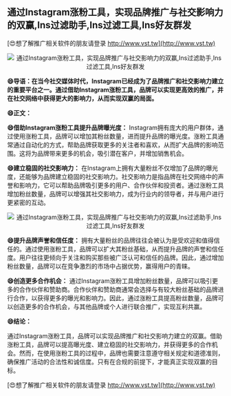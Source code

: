 ## **通过Instagram涨粉工具，实现品牌推广与社交影响力的双赢,Ins过滤助手,Ins过滤工具,Ins好友群发**

[😍想了解推广相关软件的朋友请登录 http://www.vst.tw](http://www.vst.tw)

 <center><img src="https://vst.tw/MP4/tuiguang/png/2.png" alt="通过Instagram涨粉工具，实现品牌推广与社交影响力的双赢,Ins过滤助手,Ins过滤工具,Ins好友群发"></center>

**😄导语：在当今社交媒体时代，Instagram已经成为了品牌推广和社交影响力建立的重要平台之一。通过借助Instagram涨粉工具，品牌可以实现更高效的推广，并在社交网络中获得更大的影响力，从而实现双赢的局面。**

**😄正文：**

**😄借助Instagram涨粉工具提升品牌曝光度：**
Instagram拥有庞大的用户群体，通过使用涨粉工具，品牌可以增加其粉丝数量，进而提升品牌的曝光度。涨粉工具通常通过自动化的方式，帮助品牌获取更多的关注者和喜欢，从而扩大品牌的影响范围。这将为品牌带来更多的机会，吸引潜在客户，并增加销售机会。

**😄建立稳固的社交影响力：**
在Instagram上拥有大量粉丝不仅增加了品牌的曝光度，还能够为品牌建立稳固的社交影响力。社交影响力是指品牌在社交网络中的声誉和影响力，它可以帮助品牌吸引更多的用户、合作伙伴和投资者。通过涨粉工具增加粉丝数量，品牌可以增强其社交影响力，成为行业内的领导者，并与用户进行更紧密的互动。

 <center><img src="https://vst.tw/MP4/tuiguang/png/4.png" alt="通过Instagram涨粉工具，实现品牌推广与社交影响力的双赢,Ins过滤助手,Ins过滤工具,Ins好友群发"></center>

**😄提升品牌声誉和信任度：**
拥有大量粉丝的品牌往往会被认为是受欢迎和值得信任的。通过使用涨粉工具，品牌可以扩大其粉丝基础，从而提升品牌的声誉和信任度。用户往往更倾向于关注和购买那些被广泛认可和信任的品牌。因此，通过增加粉丝数量，品牌可以在竞争激烈的市场中占据优势，赢得用户的青睐。

**😄创造更多合作机会：**
通过Instagram涨粉工具增加粉丝数量，品牌可以吸引更多的合作伙伴和赞助商。合作伙伴和赞助商通常会选择与有较大粉丝基础的品牌进行合作，以获得更多的曝光和影响力。因此，通过涨粉工具提高粉丝数量，品牌可以创造更多的合作机会，与其他品牌或个人进行联合推广，实现互利共赢。

**😄结论：**

通过Instagram涨粉工具，品牌可以实现品牌推广和社交影响力建立的双赢。借助涨粉工具，品牌可以提高曝光度、建立稳固的社交影响力，并获得更多的合作机会。然而，在使用涨粉工具的过程中，品牌也需要注意遵守相关规定和道德准则，确保推广活动的合法性和诚信度。只有在合规的前提下，才能真正实现双赢的目标。

[😍想了解推广相关软件的朋友请登录 http://www.vst.tw](http://www.vst.tw)



